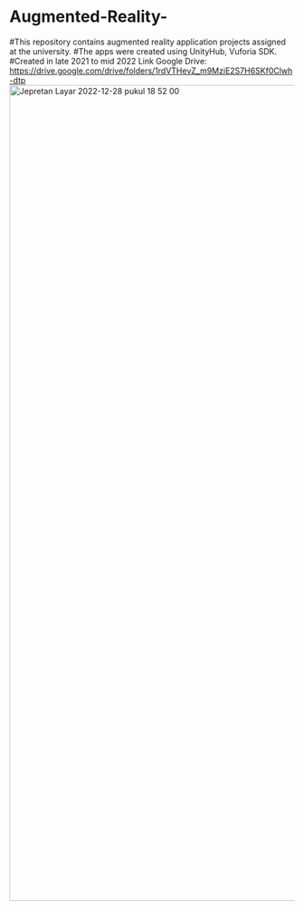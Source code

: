 # Augmented-Reality- 
#This repository contains augmented reality application projects assigned at the university. 
#The apps were created using UnityHub, Vuforia SDK. 
#Created in late 2021 to mid 2022
Link Google Drive: 
https://drive.google.com/drive/folders/1rdVTHevZ_m9MziE2S7H6SKf0Clwh-dtp
<img width="1440" alt="Jepretan Layar 2022-12-28 pukul 18 52 00" src="https://user-images.githubusercontent.com/91449462/210594165-cf023114-7bcc-4afe-8136-319a054e623c.png">
